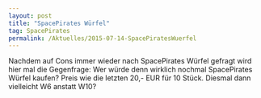```yaml
---
layout: post
title: "SpacePirates Würfel"
tag: SpacePirates
permalink: /Aktuelles/2015-07-14-SpacePiratesWuerfel
---
```


Nachdem auf Cons immer wieder nach SpacePirates Würfel gefragt wird hier mal die Gegenfrage: Wer würde denn wirklich nochmal SpacePirates Würfel kaufen? Preis wie die letzten 20,- EUR für 10 Stück. Diesmal dann vielleicht W6 anstatt W10?


